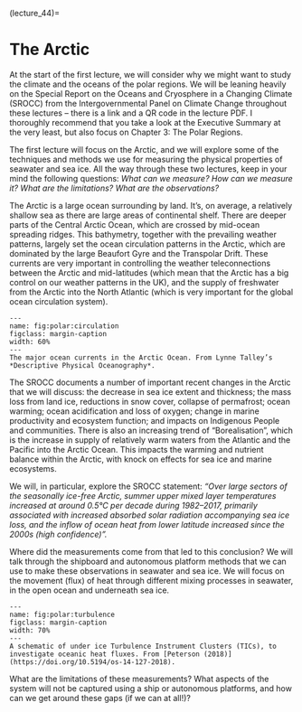 (lecture_44)=
# The Arctic

At the start of the first lecture, we will consider why we might want to study the climate and the oceans of the polar regions. We will be leaning heavily on the Special Report on the Oceans and Cryosphere in a Changing Climate (SROCC) from the Intergovernmental Panel on Climate Change throughout these lectures – there is a link and a QR code in the lecture PDF. I thoroughly recommend that you take a look at the Executive Summary at the very least, but also focus on Chapter 3: The Polar Regions.

The first lecture will focus on the Arctic, and we will explore some of the techniques and methods we use for measuring the physical properties of seawater and sea ice. All the way through these two lectures, keep in your mind the following questions: *What can we measure? How can we measure it? What are the limitations? What are the observations?*

The Arctic is a large ocean surrounding by land. It’s, on average, a relatively shallow sea as there are large areas of continental shelf. There are deeper parts of the Central Arctic Ocean, which are crossed by mid-ocean spreading ridges. This bathymetry, together with the prevailing weather patterns, largely set the ocean circulation patterns in the Arctic, which are dominated by the large Beaufort Gyre and the Transpolar Drift. These currents are very important in controlling the weather teleconnections between the Arctic and mid-latitudes (which mean that the Arctic has a big control on our weather patterns in the UK), and the supply of freshwater from the Arctic into the North Atlantic (which is very important for the global ocean circulation system).

```{figure} figures/image2.jpeg
---
name: fig:polar:circulation
figclass: margin-caption
width: 60%
---
The major ocean currents in the Arctic Ocean. From Lynne Talley’s *Descriptive Physical Oceanography*.
```


The SROCC documents a number of important recent changes in the Arctic that we will discuss: the decrease in sea ice extent and thickness; the mass loss from land ice, reductions in snow cover, collapse of permafrost; ocean warming; ocean acidification and loss of oxygen; change in marine productivity and ecosystem function; and impacts on Indigenous People and communities. There is also an increasing trend of “Borealisation”, which is the increase in supply of relatively warm waters from the Atlantic and the Pacific into the Arctic Ocean. This impacts the warming and nutrient balance within the Arctic, with knock on effects for sea ice and marine ecosystems.

We will, in particular, explore the SROCC statement: *“Over large sectors of the seasonally ice-free Arctic, summer upper mixed layer temperatures increased at around 0.5°C per decade during 1982–2017, primarily associated with increased absorbed solar radiation accompanying sea ice loss, and the inflow of ocean heat from lower latitude increased since the 2000s (high confidence)”.*

Where did the measurements come from that led to this conclusion? We will talk through the shipboard and autonomous platform methods that we can use to make these observations in seawater and sea ice. We will focus on the movement (flux) of heat through different mixing processes in seawater, in the open ocean and underneath sea ice.

```{figure} figures/image3.png
---
name: fig:polar:turbulence
figclass: margin-caption
width: 70%
---
A schematic of under ice Turbulence Instrument Clusters (TICs), to investigate oceanic heat fluxes. From [Peterson (2018)](https://doi.org/10.5194/os-14-127-2018).
```

What are the limitations of these measurements? What aspects of the system will not be captured using a ship or autonomous platforms, and how can we get around these gaps (if we can at all!)?
